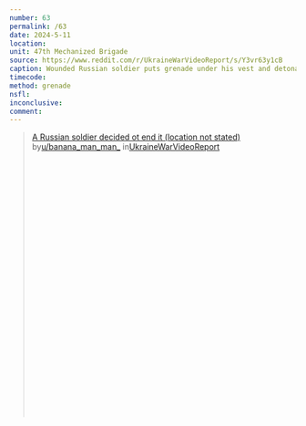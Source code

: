 ```yaml
---
number: 63
permalink: /63
date: 2024-5-11
location: 
unit: 47th Mechanized Brigade
source: https://www.reddit.com/r/UkraineWarVideoReport/s/Y3vr63y1cB
caption: Wounded Russian soldier puts grenade under his vest and detonates
timecode: 
method: grenade
nsfl: 
inconclusive: 
comment: 
---
```

<blockquote class="reddit-embed-bq" style="height:500px" data-embed-height="546"><a href="https://www.reddit.com/r/UkraineWarVideoReport/comments/1cpo6ln/a_russian_soldier_decided_ot_end_it_location_not/">A Russian soldier decided ot end it (location not stated)</a><br> by<a href="https://www.reddit.com/user/banana_man_man_/">u/banana_man_man_</a> in<a href="https://www.reddit.com/r/UkraineWarVideoReport/">UkraineWarVideoReport</a></blockquote><script async="" src="https://embed.reddit.com/widgets.js" charset="UTF-8"></script>